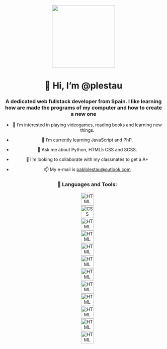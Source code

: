 <div id="header" align="center">
  <img src="https://media.giphy.com/media/XreQmk7ETCak0/giphy.gif" width="200" />
  <h1 align="center">👋 Hi, I’m @plestau</h1>
  <h3 align="center"> A dedicated web fullstack developer from Spain. I like learning how are made the programs of my computer and how to create a new one</h3>

- 👀 I’m interested in playing videogames, reading books and learning new things.
- 🌱 I’m currently learning JavaScript and PhP.
- 💬 Ask me about Python, HTML5 CSS and SCSS.
- 💞️ I’m looking to collaborate with my classmates to get a A+
- 📫 My e-mail is pablolestau@outlook.com
   
   <h3>🔨 Languages and Tools:</h3>
   <div>
      <img src="https://hithub.com/devicons/blob/master/icons/html5/html5-original.svg" title="HTML5" alt="HTML" width="40" height="40"/></br>
      <img src="https://hithub.com/devicons/blob/master/icons/css3/css3-plain-wordmark.svg" title="CSS3" alt="CSS" width="40" height="40"/></br>
      <img src="https://hithub.com/devicons/blob/master/icons/html5/html5-original.svg" title="HTML5" alt="HTML" width="40" height="40"/></br>
      <img src="https://hithub.com/devicons/blob/master/icons/html5/html5-original.svg" title="HTML5" alt="HTML" width="40" height="40"/></br>
      <img src="https://hithub.com/devicons/blob/master/icons/html5/html5-original.svg" title="HTML5" alt="HTML" width="40" height="40"/></br>
      <img src="https://hithub.com/devicons/blob/master/icons/html5/html5-original.svg" title="HTML5" alt="HTML" width="40" height="40"/></br>
      <img src="https://hithub.com/devicons/blob/master/icons/html5/html5-original.svg" title="HTML5" alt="HTML" width="40" height="40"/></br>
      <img src="https://hithub.com/devicons/blob/master/icons/html5/html5-original.svg" title="HTML5" alt="HTML" width="40" height="40"/></br>
      <img src="https://hithub.com/devicons/blob/master/icons/html5/html5-original.svg" title="HTML5" alt="HTML" width="40" height="40"/></br>
      <img src="https://hithub.com/devicons/blob/master/icons/html5/html5-original.svg" title="HTML5" alt="HTML" width="40" height="40"/></br>
      <img src="https://hithub.com/devicons/blob/master/icons/html5/html5-original.svg" title="HTML5" alt="HTML" width="40" height="40"/></br>
      <img src="https://hithub.com/devicons/blob/master/icons/html5/html5-original.svg" title="HTML5" alt="HTML" width="40" height="40"/></br>
   </div>
      

<!---
plestau/plestau is a ✨ special ✨ repository because its `README.md` (this file) appears on your GitHub profile.
You can click the Preview link to take a look at your changes.
--->
